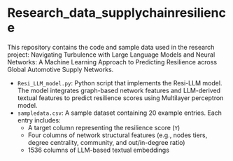 # Research_data_supplychainresilience
This repository contains the code and sample data used in the research project: Navigating Turbulence with Large Language Models and Neural Networks: A Machine Learning Approach to Predicting Resilience across Global Automotive Supply Networks.
- `Resi_LLM_model.py`: Python script that implements the Resi-LLM model. The model integrates graph-based network features and LLM-derived textual features to predict resilience scores using Multilayer perceptron model.
- `sampledata.csv`: A sample dataset containing 20 example entries. Each entry includes:
  - A target column representing the resilience score (`Y`)
  - Four columns of network structural features (e.g., nodes tiers, degree centrality, community, and out/in-degree ratio)
  - 1536 columns of LLM-based textual embeddings

